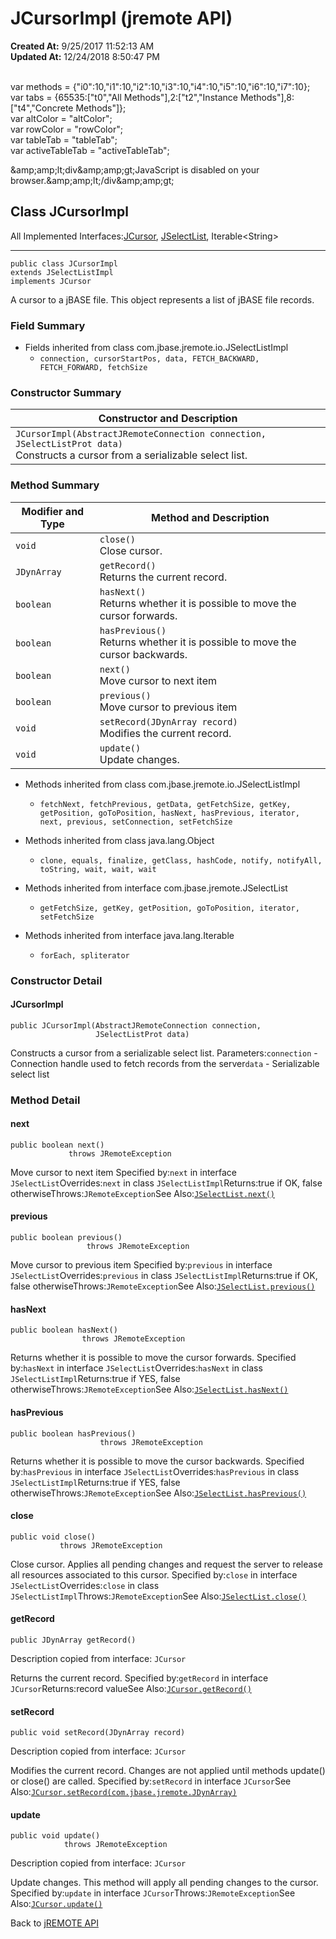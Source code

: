 # JCursorImpl (jremote API)

**Created At:** 9/25/2017 11:52:13 AM  
**Updated At:** 12/24/2018 8:50:47 PM  

<!--<br>    try {<br>        if (location.href.indexOf('is-external=true') == -1) {<br>            parent.document.title="JCursorImpl (jremote   API)";<br>        }<br>    }<br>    catch(err) {<br>    }<br>//--><br>var methods = {"i0":10,"i1":10,"i2":10,"i3":10,"i4":10,"i5":10,"i6":10,"i7":10};<br>var tabs = {65535:["t0","All Methods"],2:["t2","Instance Methods"],8:["t4","Concrete Methods"]};<br>var altColor = "altColor";<br>var rowColor = "rowColor";<br>var tableTab = "tableTab";<br>var activeTableTab = "activeTableTab";&amp;amp;amp;lt;div&amp;amp;amp;gt;JavaScript is disabled on your browser.&amp;amp;amp;lt;/div&amp;amp;amp;gt;


## Class JCursorImpl

All Implemented Interfaces:[JCursor](/39248-jremote/com_jbase_jremote_jcursor "interface in com.jbase.jremote"), [JSelectList](/39248-jremote/com_jbase_jremote_jselectlist "interface in com.jbase.jremote"), Iterable&lt;String&gt;
* * *


```
public class JCursorImpl
extends JSelectListImpl
implements JCursor
```

A cursor to a jBASE file.
This object represents a list of jBASE file records.

### Field Summary

- Fields inherited from class com.jbase.jremote.io.JSelectListImpl
    - `connection, cursorStartPos, data, FETCH_BACKWARD, FETCH_FORWARD, fetchSize`






### Constructor Summary


| Constructor and Description<br> |
| --- |
| `JCursorImpl(AbstractJRemoteConnection connection, JSelectListProt data)`<br>Constructs a cursor from a serializable select list.<br> |






### Method Summary


| Modifier and Type<br> | Method and Description<br> |
| --- | --- |
| `void`<br> | `close()`<br>Close cursor.<br> |
| `JDynArray`<br> | `getRecord()`<br>Returns the current record.<br> |
| `boolean`<br> | `hasNext()`<br>Returns whether it is possible to move the cursor forwards.<br> |
| `boolean`<br> | `hasPrevious()`<br>Returns whether it is possible to move the cursor backwards.<br> |
| `boolean`<br> | `next()`<br>Move cursor to next item<br> |
| `boolean`<br> | `previous()`<br>Move cursor to previous item<br> |
| `void`<br> | `setRecord(JDynArray record)`<br>Modifies the current record.<br> |
| `void`<br> | `update()`<br>Update changes.<br> |


- Methods inherited from class com.jbase.jremote.io.JSelectListImpl
    - `fetchNext, fetchPrevious, getData, getFetchSize, getKey, getPosition, goToPosition, hasNext, hasPrevious, iterator, next, previous, setConnection, setFetchSize`
- Methods inherited from class java.lang.Object
    - `clone, equals, finalize, getClass, hashCode, notify, notifyAll, toString, wait, wait, wait`


- Methods inherited from interface com.jbase.jremote.JSelectList
    - `getFetchSize, getKey, getPosition, goToPosition, iterator, setFetchSize`
- Methods inherited from interface java.lang.Iterable
    - `forEach, spliterator`

### Constructor Detail



#### JCursorImpl

```
public JCursorImpl(AbstractJRemoteConnection connection,
                   JSelectListProt data)
```

Constructs a cursor from a serializable select list.
Parameters:`connection` - Connection handle used to fetch records from the server`data` - Serializable select list






### Method Detail



#### next

```
public boolean next()
             throws JRemoteException
```

Move cursor to next item
Specified by:`next` in interface `JSelectList`Overrides:`next` in class `JSelectListImpl`Returns:true if OK, false otherwiseThrows:`JRemoteException`See Also:[`JSelectList.next()`](/39248-jremote/com_jbase_jremote_jselectlist#next--)


#### previous

```
public boolean previous()
                 throws JRemoteException
```

Move cursor to previous item
Specified by:`previous` in interface `JSelectList`Overrides:`previous` in class `JSelectListImpl`Returns:true if OK, false otherwiseThrows:`JRemoteException`See Also:[`JSelectList.previous()`](/39248-jremote/com_jbase_jremote_jselectlist#previous--)


#### hasNext

```
public boolean hasNext()
                throws JRemoteException
```

Returns whether it is possible to move the cursor forwards.
Specified by:`hasNext` in interface `JSelectList`Overrides:`hasNext` in class `JSelectListImpl`Returns:true if YES, false otherwiseThrows:`JRemoteException`See Also:[`JSelectList.hasNext()`](/39248-jremote/com_jbase_jremote_jselectlist#hasNext--)


#### hasPrevious

```
public boolean hasPrevious()
                    throws JRemoteException
```

Returns whether it is possible to move the cursor backwards.
Specified by:`hasPrevious` in interface `JSelectList`Overrides:`hasPrevious` in class `JSelectListImpl`Returns:true if YES, false otherwiseThrows:`JRemoteException`See Also:[`JSelectList.hasPrevious()`](/39248-jremote/com_jbase_jremote_jselectlist#hasPrevious--)

#### close

```
public void close()
           throws JRemoteException
```

Close cursor. Applies all pending changes and request the server to release all resources associated to this cursor.
Specified by:`close` in interface `JSelectList`Overrides:`close` in class `JSelectListImpl`Throws:`JRemoteException`See Also:[`JSelectList.close()`](/39248-jremote/com_jbase_jremote_jselectlist#close--)



#### getRecord

```
public JDynArray getRecord()
```

Description copied from interface: `JCursor`

Returns the current record.
Specified by:`getRecord` in interface `JCursor`Returns:record valueSee Also:[`JCursor.getRecord()`](/39248-jremote/com_jbase_jremote_jcursor#getRecord--)


#### setRecord

```
public void setRecord(JDynArray record)
```

Description copied from interface: `JCursor`

Modifies the current record. Changes are not applied until methods update() or close() are called.
Specified by:`setRecord` in interface `JCursor`See Also:[`JCursor.setRecord(com.jbase.jremote.JDynArray)`](/39248-jremote/com_jbase_jremote_jcursor#setRecord-com.jbase.jremote.JDynArray-)

#### update

```
public void update()
            throws JRemoteException
```

Description copied from interface: `JCursor`

Update changes. This method will apply all pending changes to the cursor.
Specified by:`update` in interface `JCursor`Throws:`JRemoteException`See Also:[`JCursor.update()`](/39248-jremote/com_jbase_jremote_jcursor#update--)



Back to [jREMOTE API](com_jbase_jremote_package-summary)
